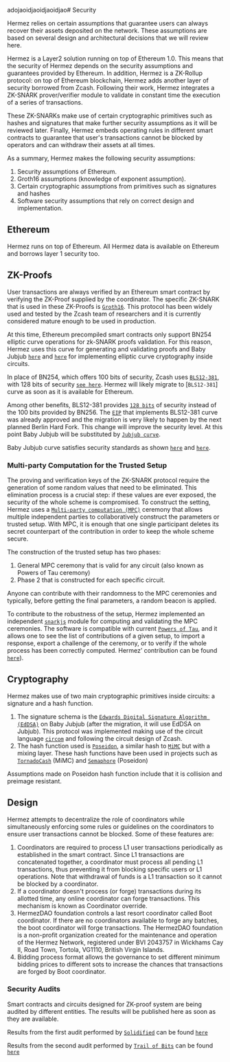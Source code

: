 adojaoidjaoidjaoidjao# Security

Hermez relies on certain assumptions that guarantee users can always recover their assets deposited on
the network. These assumptions are based on several design and architectural decisions that we will review here.

Hermez is a Layer2 solution running on top of Ethereum 1.0. This means that the security of Hermez depends
 on the security assumptions and guarantees provided by Ethereum.
 In addition, Hermez is a ZK-Rollup protocol:
 on top of Ethereum blockchain, Hermez adds another layer of security borrowed from Zcash. Following their work, Hermez integrates a ZK-SNARK prover/verifier module to validate in constant time the execution of a series of transactions.

 These ZK-SNARKs make use of certain cryptographic primitives such as hashes and signatures that make further security assumptions as it will be reviewed later.  Finally, Hermez embeds operating rules in different smart contracts to guarantee that user's transactions cannot be blocked by operators and can withdraw their assets at all times.

As a summary, Hermez makes the following security assumptions:
1. Security assumptions of Ethereum.
2. Groth16 assumptions (knowledge of exponent assumption).
3. Certain cryptographic assumptions from  primitives such as signatures and hashes
4. Software security assumptions that rely on correct design and implementation.

## Ethereum
Hermez runs on top of Ethereum. All Hermez data is available on Ethereum and borrows layer 1 security too.

## ZK-Proofs
User transactions are always verified by an Ethereum smart contract by verifying the ZK-Proof supplied by the coordinator.
The specific ZK-SNARK that is used in these ZK-Proofs is [`Groth16`](https://eprint.iacr.org/2016/260.pdf).
This protocol has been widely used and tested by the Zcash team of researchers and it is currently
considered mature enough to be used in production.

At this time, Ethereum precompiled smart contracts only support BN254 elliptic curve operations for zk-SNARK proofs validation. For this reason, Hermez uses this curve for generating and validating proofs and Baby Jubjub [`here`](https://iden3-docs.readthedocs.io/en/latest/_downloads/33717d75ab84e11313cc0d8a090b636f/Baby-Jubjub.pdf) and [`here`](https://github.com/ethereum/EIPs/pull/2494) for implementing elliptic curve cryptography inside circuits.

In place of BN254, which offers 100 bits of security, Zcash uses [`BLS12-381`](https://tools.ietf.org/id/draft-yonezawa-pairing-friendly-curves-00.html#rfc.section.4.3), with 128 bits of security [`see here`](https://tools.ietf.org/id/draft-yonezawa-pairing-friendly-curves-00.html#rfc.section.4.3).
Hermez will likely migrate to [`BLS12-381`] curve as soon as it is available for Ethereum.

Among other benefits, BLS12-381 provides [`128 bits`](https://electriccoin.co/blog/new-snark-curve/) of security instead of the 100 bits provided by BN256.  The [`EIP`](https://github.com/ethereum/EIPs/pull/2537) that implements BLS12-381 curve was already approved and the migration is very likely to happen by the next planned Berlin Hard Fork. This change will improve the security level.
At this point Baby Jubjub will be substituted by [`Jubjub curve`](https://z.cash/technology/jubjub/).

Baby Jubjub curve satisfies security standards as shown [`here`](https://safecurves.cr.yp.to/) and [`here`](https://github.com/barryWhiteHat/baby_jubjub).

### Multi-party Computation for the Trusted Setup
The proving and verification keys of the ZK-SNARK protocol require the generation
of some random values that need to be eliminated. This elimination process is a
crucial step: if these values are ever exposed, the security of the whole scheme is
compromised.
To construct the setting, Hermez uses a [`Multi-party computation (MPC)`](https://en.wikipedia.org/wiki/Secure_multi-party_computation)
 ceremony that allows multiple independent parties to collaboratively construct the parameters or
trusted setup. With MPC, it is enough that one single participant deletes its secret counterpart of the
contribution in order to keep the whole scheme secure.

The construction of the trusted setup has two phases:
1. General MPC ceremony that is valid for any circuit (also known as Powers of Tau ceremony)
2. Phase 2 that is constructed for each specific circuit.

Anyone can contribute with their randomness to the MPC ceremonies and typically, before getting the final
parameters, a random beacon is applied.

To contribute to the robustness of the setup, Hermez implemented an independent
 [`snarkjs`](https://github.com/iden3/snarkjs) module for computing and validating the MPC ceremonies.
 The software is compatible with current [`Powers of Tau`](https://github.com/kobigurk/phase2-bn254), and it
allows one to see the list of contributions of a given setup, to import a response, export a challenge of the
ceremony, or to verify if the whole process has been correctly computed. Hermez’ contribution can be
 found [`here`](https://github.com/weijiekoh/perpetualpowersoftau/blob/master/0049_jordi_response/README.md)).

## Cryptography
Hermez makes use of two main cryptographic primitives inside circuits: a signature and a hash
function.
1. The signature schema is the [`Edwards Digital Signature Algorithm (EdDSA)`](https://tools.ietf.org/html/rfc8419)
 on Baby Jubjub (after the migration, it will use EdDSA on Jubjub). This protocol was implemented making use of
 the circuit language [`circom`](https://docs.circom.io) and following the circuit design of Zcash.
2. The hash function used is [`Poseidon`](https://eprint.iacr.org/2019/458.pdf),
a similar hash to [`MiMC`](https://eprint.iacr.org/2016/492.pdf) but with a mixing layer. These hash functions
 have been used in projects such as [`TornadoCash`](https://tornado.cash/) (MiMC) and
[`Semaphore`](https://docs.zkproof.org/pages/standards/accepted-workshop3/proposal-semaphore.pdf) (Poseidon)

Assumptions made on Poseidon hash function include that it is collision and preimage resistant.

## Design
Hermez attempts to decentralize the role of coordinators while simultaneously enforcing some rules or
guidelines on the coordinators to ensure user transactions cannot be blocked. Some of these features are:

1. Coordinators are required to process L1 user transactions periodically as established in the smart contract.
Since L1 transactions are concatenated together, a coordinator must process all pending L1 transactions, thus preventing
 it from blocking specific users or L1 operations. Note that withdrawal of funds is a L1 transaction so it cannot be
blocked by a coordinator.
2. If a coordinator doesn't process (or forge) transactions during its allotted time, any online coordinator can forge
 transactions. This mechanism is known as Coordinator override.
3. HermezDAO foundation controls a last resort coordinator called Boot coordinator. If there are no coordinators
available to forge any batches, the boot coordinator will forge transactions. The HermezDAO foundation is a
non-profit organization created for the maintenance and operation of the Hermez Network, registered under
BVI 2043757 in Wickhams Cay II, Road Town, Tortola, VG1110, British Virgin Islands.
4. Bidding process format allows the governance to set different minimum bidding prices to different sots to
 increase the chances that transactions are forged by Boot coordinator.

### Security Audits
Smart contracts and circuits designed for ZK-proof system are being audited by different entities. The results will be published here as
soon as they are available.

Results from the first audit performed by [`Solidified`](https://solidified.io/) can be found
[`here`](https://github.com/hermeznetwork/contracts/blob/master/audits/Solidified%20-%20Audit%20Report%20-%20Hermez%20%5B31.10.2020%5D.pdf)

Results from the second audit performed by [`Trail of Bits`](https://trailofbits.com/) can be found
[`here`](https://github.com/hermeznetwork/contracts/blob/master/audits/Trail%20of%20Bits%20-%20Audit%20Report%20-%20Hermez%20%5B23.12.2020%5D.pdf)

